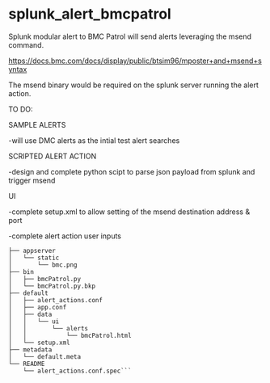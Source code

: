 # splunk_alert_bmcpatrol
Splunk modular alert to BMC Patrol will send alerts leveraging the msend command. 

https://docs.bmc.com/docs/display/public/btsim96/mposter+and+msend+syntax

The msend binary would be required on the splunk server running the alert action. 

TO DO:

SAMPLE ALERTS

-will use DMC alerts as the intial test alert searches

SCRIPTED ALERT ACTION

-design and complete python scipt to parse json payload from splunk and trigger msend

UI

-complete setup.xml to allow setting of the msend destination address & port

-complete alert action user inputs



```alert_bmcpatrol/
├── appserver
│   └── static
│       └── bmc.png
├── bin
│   ├── bmcPatrol.py
│   └── bmcPatrol.py.bkp
├── default
│   ├── alert_actions.conf
│   ├── app.conf
│   ├── data
│   │   └── ui
│   │       └── alerts
│   │           └── bmcPatrol.html
│   └── setup.xml
├── metadata
│   └── default.meta
└── README
    └── alert_actions.conf.spec```
